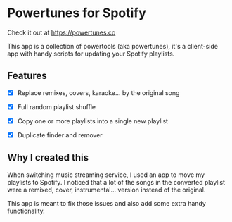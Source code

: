 # Powertunes for Spotify

Check it out at https://powertunes.co

This app is a collection of powertools (aka powertunes), it's a client-side 
app with handy scripts for updating your Spotify playlists.

## Features

- [x] Replace remixes, covers, karaoke... by the original song
- [x] Full random playlist shuffle
- [x] Copy one or more playlists into a single new playlist
- [x] Duplicate finder and remover


## Why I created this

When switching music streaming service, I used an app to move my playlists to Spotify. I noticed that a lot of the 
songs in the converted playlist were a remixed, cover, instrumental... version instead of the original.

This app is meant to fix those issues and also add some extra handy functionality.